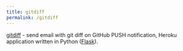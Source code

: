 ```yaml
---
title: gitdiff
permalink: /gitdiff
---
```


<a href="https://github.com/kalimatas/gitdiff" target="_blank">gitdiff</a> - send email with git diff on GitHub PUSH notification, Heroku application written in Python (<a href="http://flask.pocoo.org/" target="_blank">Flask</a>).